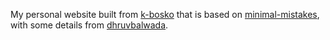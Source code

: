 My personal website built from [k-bosko](https://github.com/k-bosko/k-bosko.github.io) that is based on [minimal-mistakes](https://mmistakes.github.io/minimal-mistakes/), with some details from [dhruvbalwada](https://github.com/dhruvbalwada/dhruvbalwada.github.io).
